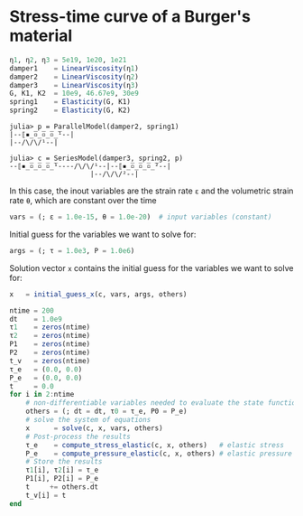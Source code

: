 # Stress-time curve of a Burger's material

```julia
η1, η2, η3 = 5e19, 1e20, 1e21
damper1    = LinearViscosity(η1)
damper2    = LinearViscosity(η2)
damper3    = LinearViscosity(η3)
G, K1, K2  = 10e9, 46.67e9, 30e9
spring1    = Elasticity(G, K1)
spring2    = Elasticity(G, K2)
```

```julia-repl
julia> p = ParallelModel(damper2, spring1)
|--⟦▪̲̅▫̲̅▫̲̅▫̲̅¹--|
|--/\/\/¹--|

julia> c = SeriesModel(damper3, spring2, p)
--⟦▪̲̅▫̲̅▫̲̅▫̲̅¹----/\/\/¹--|--⟦▪̲̅▫̲̅▫̲̅▫̲̅²--|
                    |--/\/\/²--|
```

In this case, the inout variables are the strain rate `ε` and the volumetric strain rate `θ`, which are constant over the time
```julia
vars = (; ε = 1.0e-15, θ = 1.0e-20)  # input variables (constant)
```
Initial guess for the variables we want to solve for:
```julia
args = (; τ = 1.0e3, P = 1.0e6) 
```
Solution vector `x` contains the initial guess for the variables we want to solve for:
```julia
x   = initial_guess_x(c, vars, args, others)
```

```julia
ntime = 200
dt    = 1.0e9
τ1    = zeros(ntime)
τ2    = zeros(ntime)
P1    = zeros(ntime)
P2    = zeros(ntime)
t_v   = zeros(ntime)
τ_e   = (0.0, 0.0)
P_e   = (0.0, 0.0)
t     = 0.0
for i in 2:ntime
    # non-differentiable variables needed to evaluate the state functions
    others = (; dt = dt, τ0 = τ_e, P0 = P_e) 
    # solve the system of equations
    x      = solve(c, x, vars, others)
    # Post-process the results
    τ_e    = compute_stress_elastic(c, x, others)   # elastic stress
    P_e    = compute_pressure_elastic(c, x, others) # elastic pressure
    # Store the results
    τ1[i], τ2[i] = τ_e
    P1[i], P2[i] = P_e
    t     += others.dt
    t_v[i] = t
end
```